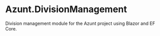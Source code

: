 # Azunt.DivisionManagement
Division management module for the Azunt project using Blazor and EF Core.
